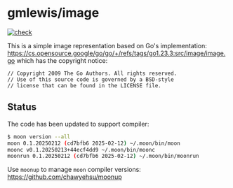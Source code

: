 # gmlewis/image
[![check](https://github.com/gmlewis/moonbit-image/actions/workflows/check.yml/badge.svg)](https://github.com/gmlewis/moonbit-image/actions/workflows/check.yml)

This is a simple image representation based on Go's implementation:
https://cs.opensource.google/go/go/+/refs/tags/go1.23.3:src/image/image.go
which has the copyright notice:

```
// Copyright 2009 The Go Authors. All rights reserved.
// Use of this source code is governed by a BSD-style
// license that can be found in the LICENSE file.
```

## Status

The code has been updated to support compiler:

```bash
$ moon version --all
moon 0.1.20250212 (cd7bfb6 2025-02-12) ~/.moon/bin/moon
moonc v0.1.20250213+44ecf4dd9 ~/.moon/bin/moonc
moonrun 0.1.20250212 (cd7bfb6 2025-02-12) ~/.moon/bin/moonrun
```

Use `moonup` to manage `moon` compiler versions:
https://github.com/chawyehsu/moonup
